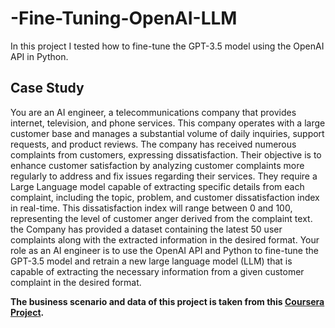 # -Fine-Tuning-OpenAI-LLM

In this project I tested how to fine-tune the GPT-3.5 model using the OpenAI API in Python. 

## Case Study 
You are an AI engineer, a telecommunications company that provides internet, television, and phone services. This company operates with a large customer base and manages a substantial volume of daily inquiries, support requests, and product reviews. The company has received numerous complaints from customers, expressing dissatisfaction. Their objective is to enhance customer satisfaction by analyzing customer complaints more regularly to address and fix issues regarding their services. They require a Large Language model capable of extracting specific details from each complaint, including the topic, problem, and customer dissatisfaction index in real-time. This dissatisfaction index will range between 0 and 100, representing the level of customer anger derived from the complaint text. the Company has provided a dataset containing the latest 50 user complaints along with the extracted information in the desired format. Your role as an AI engineer is to use the OpenAI API and Python to fine-tune the GPT-3.5 model and retrain a new large language model (LLM) that is capable of extracting the necessary information from a given customer complaint in the desired format.

<strong>The business scenario and data of this project is taken from this [Coursera Project](https://www.coursera.org/learn/genai-for-business-analysis-fine-tuning-llms).</strong>
